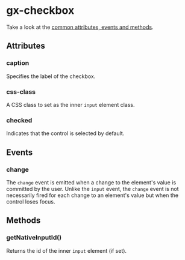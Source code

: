 # gx-checkbox

Take a look at the [common attributes, events and methods](../common/readme.md).

## Attributes

### caption

Specifies the label of the checkbox.

### css-class

A CSS class to set as the inner `input` element class.

### checked

Indicates that the control is selected by default.

## Events

### change

The `change` event is emitted when a change to the element's value is committed by the user. Unlike the `input` event, the `change` event is not necessarily fired for each change to an element's value but when the control loses focus.

## Methods

### getNativeInputId()

Returns the id of the inner `input` element (if set).
